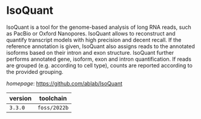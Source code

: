 # IsoQuant

IsoQuant is a tool for the genome-based analysis of long RNA reads,  such as PacBio or Oxford Nanopores. IsoQuant allows to reconstruct and quantify  transcript models with high precision and decent recall. If the reference annotation is given,  IsoQuant also assigns reads to the annotated isoforms based on their intron and exon structure.  IsoQuant further performs annotated gene, isoform, exon and intron quantification.  If reads are grouped (e.g. according to cell type), counts are reported according to the provided grouping.

*homepage*: <https://github.com/ablab/IsoQuant>

version | toolchain
--------|----------
``3.3.0`` | ``foss/2022b``
